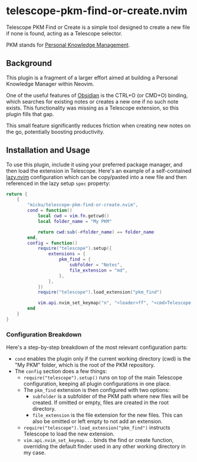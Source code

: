 # telescope-pkm-find-or-create.nvim

Telescope PKM Find or Create is a simple tool designed to create a new file if none is found, acting as a Telescope selector.

PKM stands for [Personal Knowledge Management](https://en.wikipedia.org/wiki/Personal_knowledge_management).

## Background

This plugin is a fragment of a larger effort aimed at building a Personal Knowledge Manager within Neovim.

One of the useful features of [Obsidian](https://obsidian.md/) is the CTRL+O (or CMD+O) binding, which searches for existing notes or creates a new one if no such note exists. This functionality was missing as a Telescope extension, so this plugin fills that gap.

This small feature significantly reduces friction when creating new notes on the go, potentially boosting productivity.

## Installation and Usage

To use this plugin, include it using your preferred package manager, and then load the extension in Telescope. Here's an example of a self-contained [lazy.nvim](https://github.com/folke/lazy.nvim) configuration which can be copy/pasted into a new file and then referenced in the lazy setup `spec` property:

```lua
return {
    {
        "micku/telescope-pkm-find-or-create.nvim",
        cond = function()
            local cwd = vim.fn.getcwd()
            local folder_name = "My PKM"

            return cwd:sub(-#folder_name) == folder_name
        end,
        config = function()
            require("telescope").setup({
                extensions = {
                    pkm_find = {
                        subfolder = "Notes",
                        file_extension = "md",
                    },
                },
            })
            require("telescope").load_extension("pkm_find")

            vim.api.nvim_set_keymap("n", "<leader>ff", "<cmd>Telescope pkm_find find_or_create<cr>", { noremap = true, silent = true })
        end
    }
}
```

### Configuration Breakdown

Here's a step-by-step breakdown of the most relevant configuration parts:

* `cond` enables the plugin only if the current working directory (cwd) is the "My PKM" folder, which is the root of the PKM repository.
* The `config` section does a few things:
  * `require("telescope").setup()` runs on top of the main Telescope configuration, keeping all plugin configurations in one place.
  * The `pkm_find` extension is then configured with two options:
    * `subfolder` is a subfolder of the PKM path where new files will be created. If omitted or empty, files are created in the root directory.
    * `file_extension` is the file extension for the new files. This can also be omitted or left empty to not add an extension.
  * `require("telescope").load_extension("pkm_find")` instructs Telescope to load the new extension.
  * `vim.api.nvim_set_keymap...` binds the find or create function, overriding the default finder used in any other working directory in my case.
